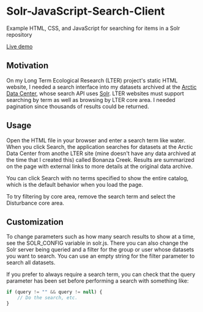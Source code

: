 # Solr-JavaScript-Search-Client

Example HTML, CSS, and JavaScript for searching for items in a Solr repository

[Live demo](https://ble-lter.github.io/Solr-JavaScript-Search-Client/demo.html)

## Motivation

On my Long Term Ecological Research (LTER) project's static HTML website, I needed a search interface into my datasets archived at the [Arctic Data Center](https://arcticdata.io/), whose search API uses [Solr](https://lucene.apache.org/solr/).  LTER websites must support searching by term as well as browsing by LTER core area. I needed pagination since thousands of results could be returned.

## Usage

Open the HTML file in your browser and enter a search term like water. When you click Search, the application searches for datasets at the Arctic Data Center from anothe LTER site (mine doesn't have any data archived at the time that I created this) called Bonanza Creek. Results are summarized on the page with external links to more details at the original data archive.

You can click Search with no terms specified to show the entire catalog, which is the default behavior when you load the page. 

To try filtering by core area, remove the search term and select the Disturbance core area.

## Customization

To change parameters such as how many search results to show at a time, see the SOLR_CONFIG variable in solr.js.  There you can also change the Solr server being queried and a filter for the group or user whose datasets you want to search. You can use an empty string for the filter parameter to search all datasets.

If you prefer to always require a search term, you can check that the query parameter has been set before performing a search with something like:

```javascript
if (query != "" && query != null) {
    // Do the search, etc.
}
```
